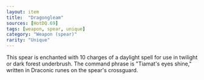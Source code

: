 ```yaml
---
layout: item
title:  "Dragongleam"
sources: [HotDQ.69]
tags: [weapon, spear, unique]
category: "Weapon (spear)"
rarity: "Unique"
---
```


This spear is enchanted with 10 charges of a daylight spell for use in twilight or dark forest underbrush. The command phrase is "Tiamat's eyes shine," written in Draconic runes on the spear's crossguard.